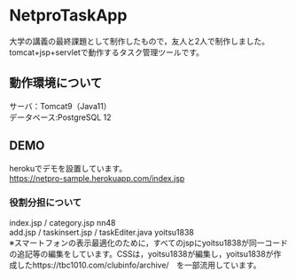 # NetproTaskApp
大学の講義の最終課題として制作したもので，友人と2人で制作しました。<br>
tomcat+jsp+servletで動作するタスク管理ツールです。
 
## 動作環境について
サーバ：Tomcat9（Java11）<br>
データベース:PostgreSQL 12<br>

## DEMO
herokuでデモを設置しています。<br>
https://netpro-sample.herokuapp.com/index.jsp

### 役割分担について
index.jsp / category.jsp nn48<br>
add.jsp / taskinsert.jsp / taskEditer.java yoitsu1838<br>
※スマートフォンの表示最適化のために，すべてのjspにyoitsu1838が同一コードの追記等の編集をしています。CSSは，yoitsu1838が編集し，yoitsu1838が作成したhttps://tbc1010.com/clubinfo/archive/　を一部流用しています。<br>

